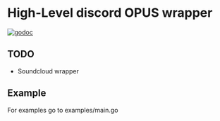 # High-Level discord OPUS wrapper

[![godoc](https://img.shields.io/badge/godoc-reference-informational.svg)](https://godoc.org/github.com/AlmightyFloppyFish/gdplay)

## TODO
 * Soundcloud wrapper

## Example
For examples go to examples/main.go
